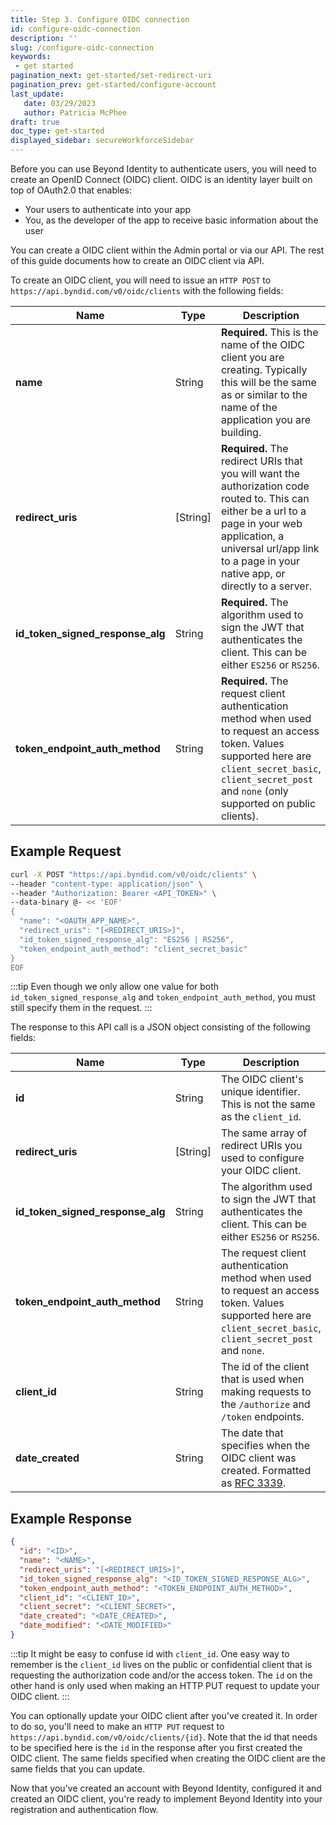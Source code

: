 ```yaml
---
title: Step 3. Configure OIDC connection
id: configure-oidc-connection
description: ''
slug: /configure-oidc-connection
keywords: 
 - get started
pagination_next: get-started/set-redirect-uri
pagination_prev: get-started/configure-account
last_update: 
   date: 03/29/2023
   author: Patricia McPhee
draft: true
doc_type: get-started
displayed_sidebar: secureWorkforceSidebar
---
```


Before you can use Beyond Identity to authenticate users, you will need to create an OpenID Connect (OIDC) client. OIDC is an identity layer built on top of OAuth2.0 that enables:

* Your users to authenticate into your app
* You, as the developer of the app to receive basic information about the user

You can create a OIDC client within the Admin portal or via our API. The rest of this guide documents how to create an OIDC client via API.

To create an OIDC client, you will need to issue an `HTTP POST` to `https://api.byndid.com/v0/oidc/clients` with the following fields:

| Name | Type |Description |
| --- | --- | --- |
| **name** | String |**Required.** This is the name of the OIDC client you are creating. Typically this will be the same as or similar to the name of the application you are building.|
| **redirect_uris** | [String] |**Required.** The redirect URIs that you will want the authorization code routed to. This can either be a url to a page in your web application, a universal url/app link to a page in your native app, or directly to a server.|
| **id_token_signed_response_alg** | String |**Required.** The algorithm used to sign the JWT that authenticates the client. This can be either `ES256` or `RS256`.|
| **token_endpoint_auth_method** | String |**Required.** The request client authentication method when used to request an access token. Values supported here are `client_secret_basic`, `client_secret_post` and `none` (only supported on public clients).|

## Example Request

```bash
curl -X POST "https://api.byndid.com/v0/oidc/clients" \
--header "content-type: application/json" \
--header "Authorization: Bearer <API_TOKEN>" \
--data-binary @- << 'EOF'
{
  "name": "<OAUTH_APP_NAME>",
  "redirect_uris": "[<REDIRECT_URIS>]",
  "id_token_signed_response_alg": "ES256 | RS256",
  "token_endpoint_auth_method": "client_secret_basic"
}
EOF
```

:::tip 
Even though we only allow one value for both `id_token_signed_response_alg` and `token_endpoint_auth_method`, you must still specify them in the request.
:::

The response to this API call is a JSON object consisting of the following fields:

| Name | Type | Description |
| ---	| ---	| --- |
|**id** | String	| The OIDC client's unique identifier. This is not the same as the `client_id`.| 
|**redirect_uris**| [String]	| The same array of redirect URIs you used to configure your OIDC client.|
|**id_token_signed_response_alg** | String	| The algorithm used to sign the JWT that authenticates the client. This can be either `ES256` or `RS256`.|
|**token_endpoint_auth_method** | String	| The request client authentication method when used to request an access token. Values supported here are `client_secret_basic`, `client_secret_post` and `none`.|
|**client_id** | String	| The id of the client that is used when making requests to the `/authorize` and `/token` endpoints.||client_secret|String|The secret that is used when making a request to the `/token` endpoint from a confidential client.|
|**date_created** | String	| The date that specifies when the OIDC client was created. Formatted as [RFC 3339](https://tools.ietf.org/html/rfc3339).||date_modified|String|The date that specifies when the OIDC client was updated. Formatted as  [RFC 3339](https://tools.ietf.org/html/rfc3339).|

## Example Response

```json
{
  "id": "<ID>",
  "name": "<NAME>",
  "redirect_uris": "[<REDIRECT_URIS>]",
  "id_token_signed_response_alg": "<ID_TOKEN_SIGNED_RESPONSE_ALG>",
  "token_endpoint_auth_method": "<TOKEN_ENDPOINT_AUTH_METHOD>",
  "client_id": "<CLIENT_ID>",
  "client_secret": "<CLIENT_SECRET>",
  "date_created": "<DATE_CREATED>",
  "date_modified": "<DATE_MODIFIED>"
}
```

:::tip 
It might be easy to confuse id with `client_id`. One easy way to remember is the `client_id` lives on the public or confidential client that is requesting the authorization code and/or the access token. The `id` on the other hand is only used when making an HTTP PUT request to update your OIDC client.
:::

You can optionally update your OIDC client after you've created it. In order to do so, you'll need to make an `HTTP PUT` request to `https://api.byndid.com/v0/oidc/clients/{id}`. Note that the id that needs to be specified here is the `id` in the response after you first created the OIDC client. The same fields specified when creating the OIDC client are the same fields that you can update.

Now that you've created an account with Beyond Identity, configured it and created an OIDC client, you're ready to implement Beyond Identity into your registration and authentication flow.